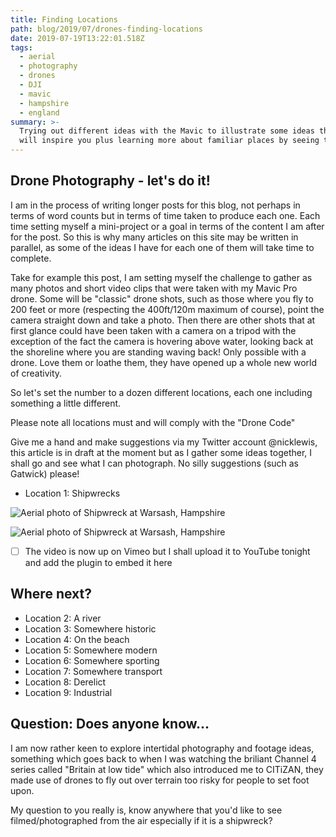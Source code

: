 ```yaml
---
title: Finding Locations
path: blog/2019/07/drones-finding-locations
date: 2019-07-19T13:22:01.518Z
tags:
  - aerial
  - photography
  - drones
  - DJI
  - mavic
  - hampshire
  - england
summary: >-
  Trying out different ideas with the Mavic to illustrate some ideas that I hope
  will inspire you plus learning more about familiar places by seeing them in a different way
---
```

## Drone Photography - let's do it!

I am in the process of writing longer posts for this blog, not perhaps in terms of word counts but in terms of time taken to produce each one. Each time setting myself a mini-project or a goal in terms of the content I am after for the post. So this is why many articles on this site may be written in parallel, as some of the ideas I have for each one of them will take time to complete.

Take for example this post, I am setting myself the challenge to gather as many photos and short video clips that were taken with my Mavic Pro drone. Some will be "classic" drone shots, such as those where you fly to 200 feet or more (respecting the 400ft/120m maximum of course), point the camera straight down and take a photo. Then there are other shots that at first glance could have been taken with a camera on a tripod with the exception of the fact the camera is hovering above water, looking back at the shoreline where you are standing waving back! Only possible with a drone. Love them or loathe them, they have opened up a whole new world of creativity.

So let's set the number to a dozen different locations, each one including something a little different. 

Please note all locations must and will comply with the "Drone Code"

Give me a hand and make suggestions via my Twitter account @nicklewis, this article is in draft at the moment but as I gather some ideas together, I shall go and see what I can photograph. No silly suggestions (such as Gatwick) please!

* Location 1: Shipwrecks

![Aerial photo of Shipwreck at Warsash, Hampshire](/images/uploads/dji_0002.jpeg "Aerial photo of Shipwreck at Warsash, Hampshire (original photo)")

![Aerial photo of Shipwreck at Warsash, Hampshire](/images/uploads/dji_0002-2.jpeg "Aerial photo of Shipwreck at Warsash, Hampshire (cropped photo)")

- [ ] The video is now up on Vimeo but I shall upload it to YouTube tonight and add the plugin to embed it here

## Where next?

* Location 2: A river
* Location 3: Somewhere historic
* Location 4: On the beach
* Location 5: Somewhere modern
* Location 6: Somewhere sporting
* Location 7: Somewhere transport
* Location 8: Derelict
* Location 9: Industrial

## Question: Does anyone know...
I am now rather keen to explore intertidal photography and footage ideas, something which goes back to when I was watching the briliant Channel 4 series called "Britain at low tide" which also introduced me to CITiZAN, they made use of drones to fly out over terrain too risky for people to set foot upon.

My question to you really is, know anywhere that you'd like to see filmed/photographed from the air especially if it is a shipwreck?

